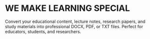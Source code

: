 
# WE MAKE LEARNING SPECIAL

Convert your educational content, lecture notes, research papers, and study materials into professional DOCX, PDF, or TXT files. Perfect for educators, students, and researchers.
